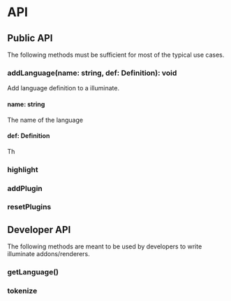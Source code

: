 # API

## Public API

The following methods must be sufficient for most of the typical use cases.

<div class='docs'>

### addLanguage(name: string, def: Definition): void

Add language definition to a illuminate.

#### name: string

The name of the language

#### def: Definition

Th

### highlight

### addPlugin

### resetPlugins

</div>

## Developer API

The following methods are meant to be used by developers to write illuminate addons/renderers.

<div class='docs'>

### getLanguage()

### tokenize

</div>
